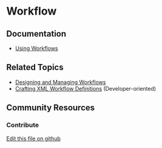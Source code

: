 # Workflow

## Documentation

* [Using Workflows](https://learn.liferay.com/dxp/7.x/en/process-automation/workflow/using_workflows.html)

## Related Topics

* [Designing and Managing Workflows](https://learn.liferay.com/dxp/7.x/en/process-automation/workflow/designing_and_managing_workflows.html)
* [Crafting XML Workflow Definitions](https://learn.liferay.com/dxp/7.x/en/process-automation/workflow/developer-guide/crafting-xml-workflow-definitions.html) (Developer-oriented)

## Community Resources


### Contribute

[Edit this file on github](https://github.com/olafk/controlpanel-documentation-docs/blob/master/md/73en/com_liferay_portal_workflow_web_internal_portlet_SiteAdministrationWorkflowPortlet.md)
